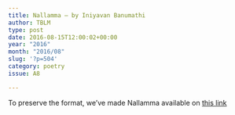 ```yaml
---
title: Nallamma – by Iniyavan Banumathi
author: TBLM
type: post
date: 2016-08-15T12:00:02+00:00
year: "2016"
month: "2016/08"
slug: '?p=504'
category: poetry
issue: A8

---
```

To preserve the format, we&#8217;ve made Nallamma available on [this link][1]

 [1]: http://bombayliterarymagazine.com/wp-content/uploads/2016/08/Nallamma.pdf
